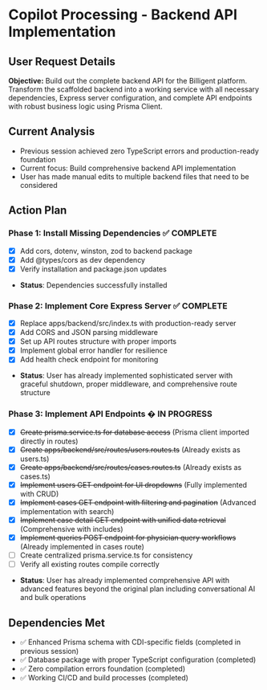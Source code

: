 # Copilot Processing - Backend API Implementation

## User Request Details

**Objective:** Build out the complete backend API for the Billigent platform. Transform the scaffolded backend into a working service with all necessary dependencies, Express server configuration, and complete API endpoints with robust business logic using Prisma Client.

## Current Analysis

- Previous session achieved zero TypeScript errors and production-ready foundation
- Current focus: Build comprehensive backend API implementation
- User has made manual edits to multiple backend files that need to be considered

## Action Plan

### Phase 1: Install Missing Dependencies ✅ COMPLETE

- [x] Add cors, dotenv, winston, zod to backend package
- [x] Add @types/cors as dev dependency
- [x] Verify installation and package.json updates
- **Status**: Dependencies successfully installed

### Phase 2: Implement Core Express Server ✅ COMPLETE

- [x] Replace apps/backend/src/index.ts with production-ready server
- [x] Add CORS and JSON parsing middleware
- [x] Set up API routes structure with proper imports
- [x] Implement global error handler for resilience
- [x] Add health check endpoint for monitoring
- **Status**: User has already implemented sophisticated server with graceful shutdown, proper middleware, and comprehensive route structure

### Phase 3: Implement API Endpoints � IN PROGRESS

- [x] ~~Create prisma.service.ts for database access~~ (Prisma client imported directly in routes)
- [x] ~~Create apps/backend/src/routes/users.routes.ts~~ (Already exists as users.ts)
- [x] ~~Create apps/backend/src/routes/cases.routes.ts~~ (Already exists as cases.ts)
- [x] ~~Implement users GET endpoint for UI dropdowns~~ (Fully implemented with CRUD)
- [x] ~~Implement cases GET endpoint with filtering and pagination~~ (Advanced implementation with search)
- [x] ~~Implement case detail GET endpoint with unified data retrieval~~ (Comprehensive with includes)
- [x] ~~Implement queries POST endpoint for physician query workflows~~ (Already implemented in cases route)
- [ ] Create centralized prisma.service.ts for consistency
- [ ] Verify all existing routes compile correctly
- **Status**: User has already implemented comprehensive API with advanced features beyond the original plan including conversational AI and bulk operations

## Dependencies Met

- ✅ Enhanced Prisma schema with CDI-specific fields (completed in previous session)
- ✅ Database package with proper TypeScript configuration (completed)
- ✅ Zero compilation errors foundation (completed)
- ✅ Working CI/CD and build processes (completed)

